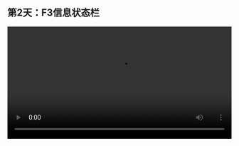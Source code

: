 ## 第2天：F3信息状态栏
 
  
<video width="100%" controls controlslist="nodownload nofullscreen noremoteplayback" disablePictureInPicture>
  <source src="https://api.keepwork.com/storage/v0/siteFiles/11977/raw#1586888021886session2.webm" type="video/webm" />
  <source src="https://api.keepwork.com/storage/v0/siteFiles/11978/raw#1586888044118session2_small.mp4" type="video/mp4" />


   
  你的浏览器不支持播放
</video>
<style>
video::-webkit-media-controls-fullscreen-button { display: none; } 
</style>

### 字幕

我们按**F3**键，或者从菜单窗口中选择信息。
按F3键，可以进入或退出信息栏。
第一行第一个参数是Frames Per Second，表示的是每秒钟渲染的帧数。
第三个参数是场景中多边形的数目。
我们按**F4**键，可以看到3D世界中所有的人物，场景，是由多边形构成的。
我们再来看第二行的参数，玩家的位置。
3D世界中的每个方块都有XYZ坐标。
这个代表的是人物的朝向，现在是-Z轴。
现在是+X轴。
我们再来看第三行，这里，代表鼠标所在方块的ID和名称。
冒号后面的0，一般代表的是方向。 
比如，3是这个方向，2是另外一个方向。
开关，13代表是开，5代表的是关，等等。
大多数方块的这个值是0。
那么每个方块有6个面，上下左右前后。
那么这个参数代表的是鼠标所在的面。
5代表上面。2，0，1，3，从0到5，一共6个面。

### 动手练习
用F3查看下场景中的方块